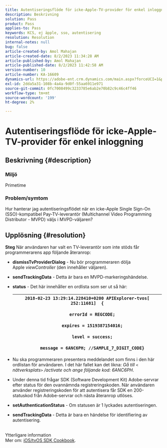 ```yaml
---
title: Autentiseringsflöde för icke-Apple-TV-provider för enkel inloggning
description: Beskrivning
solution: Pass
product: Pass
applies-to: Pass
keywords: KCS, ej äpple, sso, autentisering
resolution: Resolution
internal-notes: null
bug: false
article-created-by: Amol Mahajan
article-created-date: 8/2/2023 11:34:28 AM
article-published-by: Amol Mahajan
article-published-date: 8/2/2023 11:42:58 AM
version-number: 10
article-number: KA-16609
dynamics-url: https://adobe-ent.crm.dynamics.com/main.aspx?forceUCI=1&pagetype=entityrecord&etn=knowledgearticle&id=3141f489-2831-ee11-bdf3-6045bd006b3d
exl-id: 2dda5a31-108b-4a4a-9d0f-55aa6911e971
source-git-commit: 0fc7008499c3233785e6ab2e70b82c9c46c4ff46
workflow-type: tm+mt
source-wordcount: '199'
ht-degree: 2%

---
```


# Autentiseringsflöde för icke-Apple-TV-provider för enkel inloggning

## Beskrivning {#description}


### <b>Miljö</b>

Primetime



### <b>Problem/symtom</b>

Hur hanterar jag autentiseringsflödet när en icke-Apple Single Sign-On (SSO)-kompatibel Pay-TV-leverantör (Multichannel Video Programming Distributor - MVPD) väljs i MVPD-väljaren?


## Upplösning {#resolution}

<b>Steg</b>
När användaren har valt en TV-leverantör som inte stöds får programmerarens app följande återanrop:

- <b>dismissTvProviderDialog</b> - Nu bör programmeraren dölja Apple *viewController* (den innehåller väljaren).
- <b>sendTrackingData</b> - Detta är bara en MVPD-markeringshändelse.
- <b>status</b> - Det här innehåller en ordlista som ser ut så här:

  | `2018-02-23 13:29:14.228410+0200 APIExplorer-tvos[ 252:11681]  {`<br><br>`    errorId = REGCODE;`<br><br>`    expires = 1519387154016;`<br><br>`    level = success;`<br><br>`    message = 6ANC6PH; //SAMPLE_7_DIGIT_CODE}` |
  | --- |


- Nu ska programmeraren presentera meddelandet som finns i den här ordlistan för användaren. I det här fallet kan det likna: *Gå till `<` nätverksplats`>` /activate och ange följande kod: 6ANC6PH*.
- Under denna tid frågar SDK (Software Development Kit) Adobe-servrar efter status för den ovannämnda registreringskoden. När användaren använder registreringskoden för att autentisera får SDK en 200-statuskod från Adobe-servrar och nästa återanrop utlöses.


- <b>setAuthenticationStatus</b> - Om statusen är 1 lyckades autentiseringen.


- <b>sendTrackingData </b>- Detta är bara en händelse för identifiering av autentisering.

<br>Ytterligare information<br>
Mer om: [iOS/tvOS SDK Cookbook](https://experienceleague.adobe.com/docs/primetime/authentication/programmer-integration-guide/accessenabler-sdk/ios-sdk/iostvos-sdk-cookbook.html?lang=en#create_dev).
